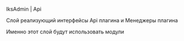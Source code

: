 ﻿IksAdmin | Api

Слой реализующий интерфейсы Api плагина и Менеджеры плагина

Именно этот слой будут использовать модули